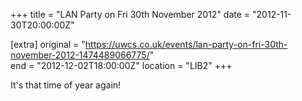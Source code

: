 +++
title = "LAN Party on Fri 30th November 2012"
date = "2012-11-30T20:00:00Z"

[extra]
original = "https://uwcs.co.uk/events/lan-party-on-fri-30th-november-2012-1474489066775/"    
end = "2012-12-02T18:00:00Z"
location = "LIB2"
+++

It's that time of year again\!

